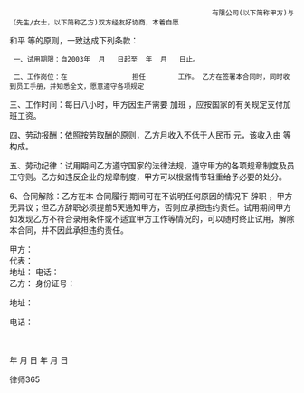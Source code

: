 
                                                      有限公司(以下简称甲方)与              （先生/女士，以下简称乙方)双方经友好协商，本着自愿
和平
等的原则，一致达成下列条款： 
 
     一、试用期限：自2003年  月   日起至  年  月   日止。 
 
     二、工作岗位：在                担任        工作。 乙方在签署本合同时，同时收到员工手册，并知悉全文，愿意遵守各项规定 
 
 三、工作时间：每日八小时，甲方因生产需要
加班
，应按国家的有关规定支付加班工资。 
 
 四、劳动报酬：依照按劳取酬的原则，乙方月收入不低于人民币             元，该收入由                                      等构成。 
 
 五、劳动纪律：试用期间乙方遵守国家的法律法规，遵守甲方的各项规章制度及员工守则。乙方如违反企业的规章制度，甲方可以根据情节轻重给予必要的处分。
      
 6、合同解除：乙方在本
合同履行
期间可在不说明任何原因的情况下
辞职
，甲方无异议；但乙方辞职必须提前5天通知甲方，否则应承担违约责任。试用期间甲方如发现乙方不符合录用条件或不适宜甲方工作等情况的，可以随时终止试用，解除本合同，并不因此承担违约责任。 
 
 
 甲方：      
 代表：  
 地址： 
 电话：      
  乙方： 
 身份证号：    
 
 地址：
 
 电话：
  
 
 　
 
 年    月    日
 年    月    日
  




 
律师365






 


 

 
 
 
 
 
  


  
 

  


  


  
 
 
 
 

